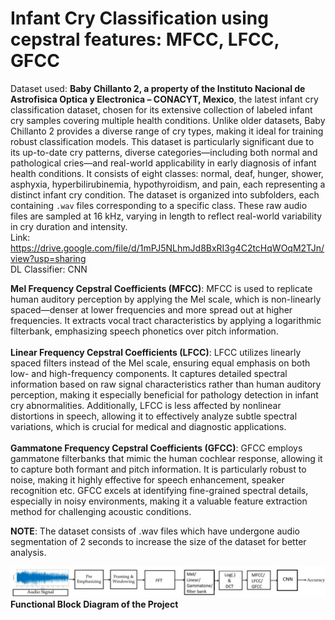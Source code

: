 # Infant Cry Classification using cepstral features: MFCC, LFCC, GFCC

Dataset used: **Baby Chillanto 2, a property of the Instituto Nacional de Astrofisica Optica y Electronica – CONACYT, Mexico**, the latest infant cry classification dataset, chosen for its extensive collection of labeled infant cry samples covering multiple health conditions. Unlike older datasets, Baby Chillanto 2 provides a diverse range of cry types, making it ideal for training robust classification models. This dataset is particularly significant due to its up-to-date cry patterns, diverse categories—including both normal and pathological cries—and real-world applicability in early diagnosis of infant health conditions. It consists of eight classes: normal, deaf, hunger, shower, asphyxia, hyperbilirubinemia, hypothyroidism, and pain, each representing a distinct infant cry condition. The dataset is organized into subfolders, each containing `.wav` files corresponding to a specific class. These raw audio files are sampled at 16 kHz, varying in length to reflect real-world variability in cry duration and intensity.<br>
Link: https://drive.google.com/file/d/1mPJ5NLhmJd8BxRI3g4C2tcHqWOqM2TJn/view?usp=sharing<br>
DL Classifier: CNN

**Mel Frequency Cepstral Coefficients (MFCC)**: MFCC is used to replicate human auditory perception by applying the Mel scale, which is non-linearly spaced—denser at lower frequencies and more spread out at higher frequencies. It extracts vocal tract characteristics by applying a logarithmic filterbank, emphasizing speech phonetics over pitch information.
<br>
<br>
**Linear Frequency Cepstral Coefficients (LFCC)**: LFCC utilizes linearly spaced filters instead of the Mel scale, ensuring equal emphasis on both low- and high-frequency components. It captures detailed spectral information based on raw signal characteristics rather than human auditory perception, making it especially beneficial for pathology detection in infant cry abnormalities. Additionally, LFCC is less affected by nonlinear distortions in speech, allowing it to effectively analyze subtle spectral variations, which is crucial for medical and diagnostic applications.
<br>
<br>
**Gammatone Frequency Cepstral Coefficients (GFCC)**: GFCC employs gammatone filterbanks that mimic the human cochlear response, allowing it to capture both formant and pitch information. It is particularly robust to noise, making it highly effective for speech enhancement, speaker recognition etc. GFCC excels at identifying fine-grained spectral details, especially in noisy environments, making it a valuable feature extraction method for challenging acoustic conditions.


**NOTE**: The dataset consists of .wav files which have undergone audio segmentation of 2 seconds to increase the size of the dataset for better analysis.

![**Functional Block Diagram of the Project**](./block_diagram_CNN_ICC.jpg)
**Functional Block Diagram of the Project**

